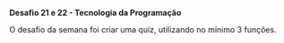 **Desafio 21 e 22 - Tecnologia da Programação**

O desafio da semana foi criar uma quiz, utilizando no mínimo 3 funções.
